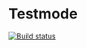 # Testmode
[![Build status](https://ci.appveyor.com/api/projects/status/nxxrir2n00j5r1ev?svg=true)](https://ci.appveyor.com/project/Karyyyyy/testmode)
